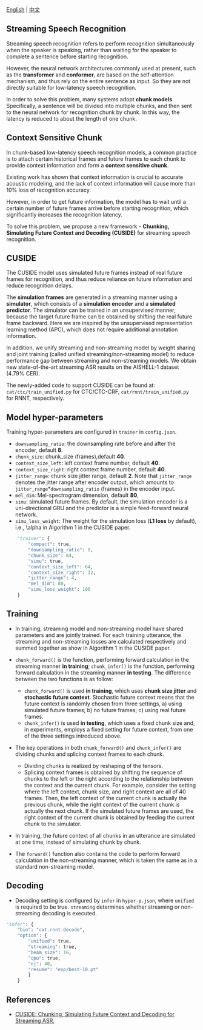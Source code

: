 [English](./cuside.md) | [中文](./cuside_ch.md)

## Streaming Speech Recognition

Streaming speech recognition refers to perform recognition simultaneously when the speaker is speaking, rather than waiting for the speaker to complete a sentence before starting recognition.

However, the neural network architectures commonly used at present, such as the **transformer** and **conformer**, are based on the self-attention mechanism, and thus rely on the entire sentence as input. So they are not directly suitable for low-latency speech recognition.

In order to solve this problem, many systems adopt **chunk models**. Specifically, a sentence will be divided into multiple chunks, and then sent to the neural network for recognition chunk by chunk. In this way, the latency is reduced to about the length of one chunk.

## Context Sensitive Chunk

In chunk-based low-latency speech recognition models, a common practice is to attach certain historical frames and future frames to each chunk to provide context information and form a **context sensitive chunk**.

Existing work has shown that context information is crucial to accurate acoustic modeling, and the lack of context information will cause more than 10% loss of recognition accuracy.

However, in order to get future information, the model has to wait until a certain number of future frames arrive before starting recognition, which significantly increases the recognition latency.

To solve this problem, we propose a new framework - **Chunking, Simulating Future Context and Decoding (CUSIDE)** for streaming speech recognition.

## CUSIDE

The CUSIDE model uses simulated future frames instead of real future frames for recognition, and thus reduce reliance on future information and reduce recognition delays.

The **simulation frames** are generated in a streaming manner using a **simulator**, which consists of a **simulation encoder** and a **simulated predictor**. The simulator can be trained in an unsupervised manner, because the target future frame can be obtained by shifting the real future frame backward. Here we are inspired by the unsupervised representation learning method (APC), which does not require additional annotation information.

In addition, we unify streaming and non-streaming model by weight sharing and joint training (called unified streaming/non-streaming model) to reduce performance gap between streaming and non-streaming models. We obtain new state-of-the-art streaming ASR results on the AISHELL-1 dataset (4.79% CER).

The newly-added code to support CUSIDE can be found at: `cat/ctc/train_unified.py` for CTC/CTC-CRF, `cat/rnnt/train_unified.py` for RNNT, respectively.

## Model hyper-parameters

Training hyper-parameters are configured in `trainer` in `config.json`.

- `downsampling_ratio`: the downsampling rate before and after the encoder, default **8**.
- `chunk_size`: chunk_size (frames),default **40**.
- `context_size_left`: left context frame number, default **40**.
- `context_size_right`: right context frame number, default **40**.
- `jitter_range`: chunk size jitter range, default **2**.  Note that `jitter_range` denotes the jitter range after encoder output, which amounts to `jitter_range`*`downsampling_ratio` (frames) in the encoder input.
- `mel_dim`: Mel-spectrogram dimension, default **80**,
- `simu`: simulated future frames. By default, the simulation encoder is a uni-directional GRU and the predictor is a simple feed-forward neural network.
- `simu_loss_weight`: The weight for the simulation loss (**L1 loss** by default),  i.e., \alpha in Algorithm 1 in the CUSIDE paper.

```python
    "trainer": {
        "compact": true,
        "downsampling_ratio": 8,
        "chunk_size": 64,
        "simu": true,
        "context_size_left": 64,
        "context_size_right": 32,
        "jitter_range": 4,
        "mel_dim": 80,
        "simu_loss_weight": 100
    }
```

## Training

- In training, streaming model and non-streaming model have shared parameters and are jointly trained. For each training utterance, the streaming and non-streaming losses are calculated respectively and summed together as show in Algorithm 1 in the CUSIDE paper.
- `chunk_forward()` is the function, performing forward calculation in the streaming manner **in training**; `chunk_infer()` is the function, performing forward calculation in the streaming manner **in testing**. The difference between the two functions is as follow:
   - `chunk_forward()` is used **in training**, which uses **chunk size jitter** and **stochastic future context**. Stochastic future context means that the future context is randomly chosen from three settings, a) using simulated future frames; b) no future frames; c) using real future frames. 
   - `chunk_infer()`  is used **in testing**, which uses a fixed chunk size and, in experiments, employs a fixed setting for future context, from one of the three settings introduced above.
- The key operations in both `chunk_forward()` and `chunk_infer()`  are dividing chunks and splicing context frames to each chunk. 
   - Dividing chunks is realized  by reshaping of the tensors.
   - Splicing context frames is obtained by shifting the sequence of chunks to the left or the right according to the relationship between the context and the current chunk. For example, consider the setting where the left context, chunk size, and right context are all of 40 frames. Then, the left context of the current chunk is actually the previous chunk, while the right context of the current chunk is actually the next chunk. If the simulated future frames are used, the right context of the current chunk is obtained by feeding the current chunk to the simulator.

- In training, the future context of all chunks in an utterance are simulated at one time, instead of simulating chunk by chunk.
- The `forward()` function also contains the code to perform forward calculation in the non-streaming manner, which is taken the same as in a standard non-streaming model.

## Decoding

- Decoding setting is configured by `infer` in `hyper-p.json`, where `unified` is required to be true. `streaming`  determines whether streaming or non-streaming decoding is executed.

```python
"infer": {
    "bin": "cat.rnnt.decode",
    "option": {
        "unified": true,
        "streaming": true,
        "beam_size": 16,
        "cpu": true,
        "nj": 40,
        "resume": "exp/best-10.pt"
        }
    }
```

## References

- [CUSIDE: Chunking, Simulating Future Context and Decoding for Streaming ASR.](http://oa.ee.tsinghua.edu.cn/ouzhijian/pdf/cuside-intespeech2022-camera.pdf)